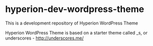 # hyperion-dev-wordpress-theme

This is a development repository of Hyperion WordPress Theme

Hyperion WordPress Theme is based on a starter theme called _s, or underscores - http://underscores.me/
